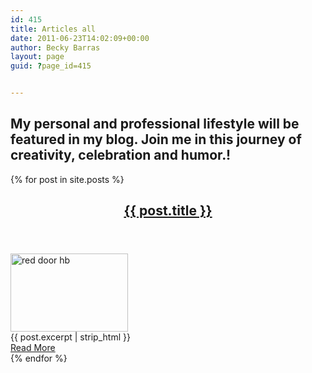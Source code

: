 ```yaml
---
id: 415
title: Articles all
date: 2011-06-23T14:02:09+00:00
author: Becky Barras
layout: page
guid: ?page_id=415


---
```

<h2 class="blog-blurb">
  My personal and professional lifestyle will be featured in my blog. Join me in this journey of creativity, celebration and humor.!
</h2>
{% for post in site.posts %}
  <article id="post-512" class="post-512 post type-post status-publish format-standard has-post-thumbnail hentry category-uncategorized cat-1-id">
      <header>
        <h2><a href="{{ post.url | prepend: site.github.url }}" title="{{ post.title }}" rel="bookmark">{{ post.title }}</a></h2>
        <div class="post-meta"></div>
      </header>
      <div class="featured-thumbnail"><img width="188" height="125" src="{{ post.hero_img | prepend: site.github.url }}" class="attachment-post-thumbnail wp-post-image" alt="red door hb"></div>      <div class="post-content">
        <div class="excerpt">{{ post.excerpt | strip_html }}</div>
        <div class="clear"></div>
        <a href="{{ post.url | prepend: site.github.url }}" class="link">Read More</a>
      </div>
    <footer></footer>
    </article>
{% endfor %}
